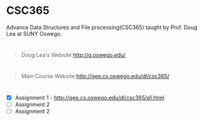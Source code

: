 # CSC365
Advance Data Structures and File processing(CSC365) taught by Prof. Doug Lea at SUNY Oswego.
# 
> Doug Lea's Website
http://g.oswego.edu/
#
> Main Course Website
http://gee.cs.oswego.edu/dl/csc365/
#

- [x] Assignment 1 - http://gee.cs.oswego.edu/dl/csc365/a1.html
- [ ] Assignment 2 
- [ ] Assignment 2
#